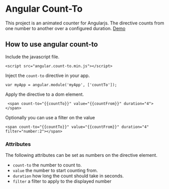 # Angular Count-To

This project is an animated counter for Angularjs. The directive counts from one number to another over a configured duration.
[Demo](http://webkoils.github.io/angular-count-to/)

## How to use angular count-to


Include the javascript file.

```
<script src="angular.count-to.min.js"></script>
```

Inject the `count-to` directive in your app.

```
var myApp = angular.module('myApp', ['countTo']);
```

Apply the directive to a dom element.
```
 <span count-to="{{countTo}}" value="{{countFrom}}" duration="4"></span>
```
Optionally you can use a filter on the value
```
<span count-to="{{countTo}}" value="{{countFrom}}" duration="4" filter="number:2"></span>
```

### Attributes

The following attributes can be set as numbers on the directive element.

- ```count-to```  the number to count to.
- ```value```  the number to start counting from.
- ```duration```  how long the count should take in seconds.
- ```filter```  a filter to apply to the displayed number

